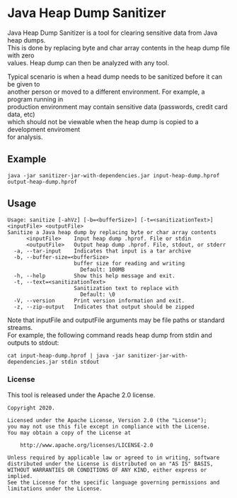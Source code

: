 # Java Heap Dump Sanitizer

Java Heap Dump Sanitizer is a tool for clearing sensitive data from Java heap dumps. <br>
This is done by replacing byte and char array contents in the heap dump file with zero<br>
values. Heap dump can then be analyzed with any tool. <br>

Typical scenario is when a head dump needs to be sanitized before it can be given to <br>
another person or moved to a different environment. For example, a program running in<br>
production environment may contain sensitive data (passwords, credit card data, etc) <br>
which should not be viewable when the heap dump is copied to a development enviroment <br>
for analysis.

## Example

```
java -jar sanitizer-jar-with-dependencies.jar input-heap-dump.hprof output-heap-dump.hprof
```

## Usage

```
Usage: sanitize [-ahVz] [-b=<bufferSize>] [-t=<sanitizationText>] <inputFile> <outputFile>
Sanitize a Java heap dump by replacing byte or char array contents
      <inputFile>    Input heap dump .hprof. File or stdin
      <outputFile>   Output heap dump .hprof. File, stdout, or stderr
  -a, --tar-input    Indicates that input is a tar archive
  -b, --buffer-size=<bufferSize>
                     buffer size for reading and writing
                       Default: 100MB
  -h, --help         Show this help message and exit.
  -t, --text=<sanitizationText>
                     Sanitization text to replace with
                       Default: \0
  -V, --version      Print version information and exit.
  -z, --zip-output   Indicates that output should be zipped
```

Note that inputFile and outputFile arguments may be file paths or standard streams. <br>
For example, the following command reads heap dump from stdin and outputs to stdout:

```
cat input-heap-dump.hprof | java -jar sanitizer-jar-with-dependencies.jar stdin stdout 
```


### License

This tool is released under the Apache 2.0 license.

```
Copyright 2020.

Licensed under the Apache License, Version 2.0 (the "License");
you may not use this file except in compliance with the License.
You may obtain a copy of the License at

    http://www.apache.org/licenses/LICENSE-2.0

Unless required by applicable law or agreed to in writing, software
distributed under the License is distributed on an "AS IS" BASIS,
WITHOUT WARRANTIES OR CONDITIONS OF ANY KIND, either express or implied.
See the License for the specific language governing permissions and
limitations under the License.
```
